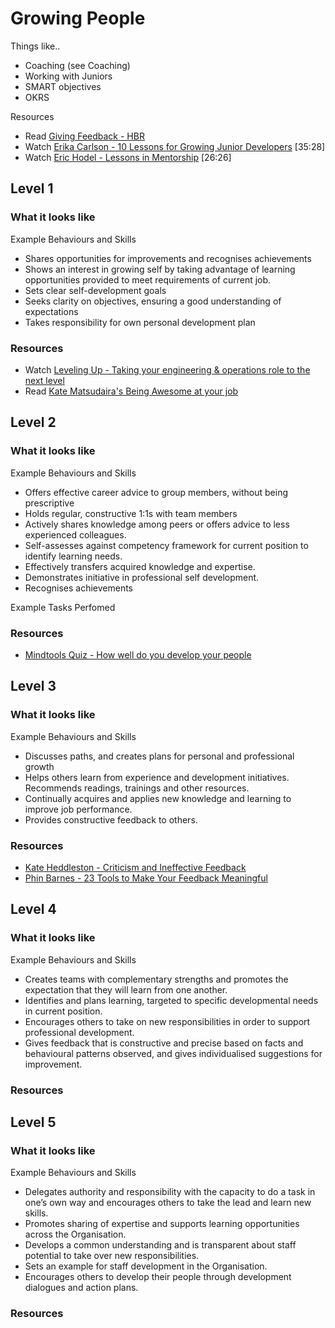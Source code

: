 # Growing People

Things like..
- Coaching (see Coaching)
- Working with Juniors
- SMART objectives
- OKRS


Resources 
- Read [Giving Feedback - HBR](https://www.amazon.com/Giving-Feedback-Solutions-Everyday-Challenges/dp/142210348X)
- Watch [Erika Carlson - 10 Lessons for Growing Junior Developers](https://www.youtube.com/watch?v=6YQsdjfny1Q) [35:28]
- Watch [Eric Hodel - Lessons in Mentorship](https://www.youtube.com/watch?v=2uzvH2uR3-I) [26:26]



## Level 1

### What it looks like

Example Behaviours and Skills
- Shares opportunities for improvements and recognises achievements
- Shows an interest in growing self by taking advantage of learning opportunities provided to meet requirements of current job.
- Sets clear self-development goals
- Seeks clarity on objectives, ensuring a good understanding of expectations
- Takes responsibility for own personal development plan

### Resources
- Watch [Leveling Up - Taking your engineering & operations role to the next level](https://www.youtube.com/watch?v=lgxEmiMJVq4) 
- Read [Kate Matsudaira's Being Awesome at your job](http://katemats.com/being-awesome-at-your-job/)

## Level 2

### What it looks like

Example Behaviours and Skills
- Offers effective career advice to group members, without being prescriptive
- Holds regular, constructive 1:1s with team members
- Actively shares knowledge among peers or offers advice to less experienced colleagues.
- Self-assesses against competency framework for current position to identify learning needs.
- Effectively transfers acquired knowledge and expertise.
- Demonstrates initiative in professional self development.
- Recognises achievements

Example Tasks Perfomed


### Resources
- [Mindtools Quiz - How well do you develop your people](https://www.mindtools.com/community/pages/article/team-development.php)

## Level 3

### What it looks like

Example Behaviours and Skills
- Discusses paths, and creates plans for personal and professional growth
- Helps others learn from experience and development initiatives. Recommends readings, trainings and other resources.
- Continually acquires and applies new knowledge and learning to improve job performance.
- Provides constructive feedback to others.

### Resources
- [Kate Heddleston - Criticism and Ineffective Feedback](https://kateheddleston.com/blog/criticism-and-ineffective-feedback)
- [Phin Barnes - 23 Tools to Make Your Feedback Meaningful](http://firstround.com/review/23-Tools-to-Make-Feedback-Meaningful/)

## Level 4

### What it looks like

Example Behaviours and Skills
- Creates teams with complementary strengths and promotes the expectation that they will learn from one another.
- Identifies and plans learning, targeted to specific developmental needs in current position.
- Encourages others to take on new responsibilities in order to support professional development.
- Gives feedback that is constructive and precise based on facts and behavioural patterns observed, and gives individualised suggestions for improvement.

### Resources

## Level 5

### What it looks like

Example Behaviours and Skills
- Delegates authority and responsibility with the capacity to do a task in one’s own way and encourages others to take the lead and learn new skills.
- Promotes sharing of expertise and supports learning opportunities across the Organisation.
- Develops a common understanding and is transparent about staff potential to take over new responsibilities.
- Sets an example for staff development in the Organisation.
- Encourages others to develop their people through development dialogues and action plans.

### Resources